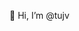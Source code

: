 👋 Hi, I’m @tujv

<!---
- 👀 I’m interested in ...
- 🌱 I’m currently learning ...
- 💞️ I’m looking to collaborate on ...
- 📫 How to reach me ...
tujv/tujv is a ✨ special ✨ repository because its `README.md` (this file) appears on your GitHub profile.
You can click the Preview link to take a look at your changes.
--->
